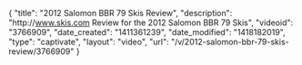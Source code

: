 {
    "title": "2012 Salomon BBR 79 Skis Review",
    "description": "http:\/\/www.skis.com Review for the 2012 Salomon BBR 79 Skis",
    "videoid": "3766909",
    "date_created": "1411361239",
    "date_modified": "1418182019",
    "type": "captivate",
    "layout": "video",
    "url": "\/v\/2012-salomon-bbr-79-skis-review\/3766909"
}